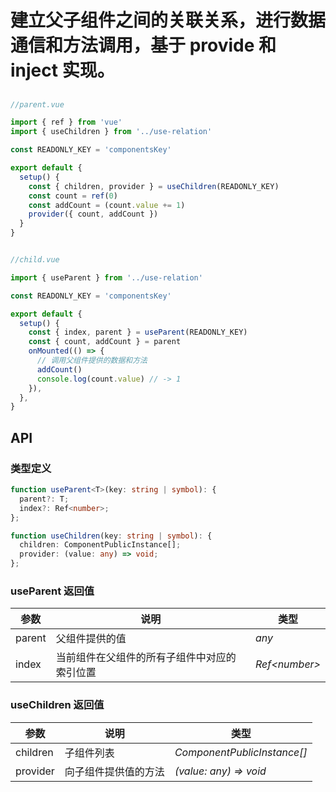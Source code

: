# 建立父子组件之间的关联关系，进行数据通信和方法调用，基于 provide 和 inject 实现。

## 

```js
//parent.vue

import { ref } from 'vue'
import { useChildren } from '../use-relation'

const READONLY_KEY = 'componentsKey'

export default {
  setup() {
    const { children, provider } = useChildren(READONLY_KEY)
    const count = ref(0)
    const addCount = (count.value += 1)
    provider({ count, addCount })
  }
}
```

```javascript

//child.vue

import { useParent } from '../use-relation'

const READONLY_KEY = 'componentsKey'

export default {
  setup() {
    const { index, parent } = useParent(READONLY_KEY)
    const { count, addCount } = parent
    onMounted(() => {
      // 调用父组件提供的数据和方法
      addCount()
      console.log(count.value) // -> 1
    }),
  },
}
```


## API

### 类型定义

```ts
function useParent<T>(key: string | symbol): {
  parent?: T;
  index?: Ref<number>;
};

function useChildren(key: string | symbol): {
  children: ComponentPublicInstance[];
  provider: (value: any) => void;
};
```

### useParent 返回值

| 参数   | 说明                                         | 类型           |
| ------ | -------------------------------------------- | -------------- |
| parent | 父组件提供的值                               | _any_          |
| index  | 当前组件在父组件的所有子组件中对应的索引位置 | _Ref\<number>_ |

### useChildren 返回值

| 参数         | 说明                 | 类型                        |
| ------------ | -------------------- | --------------------------- |
| children     | 子组件列表           | _ComponentPublicInstance[]_ |
| provider     | 向子组件提供值的方法 | _(value: any) => void_      |
